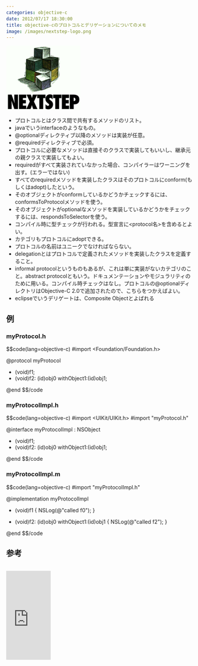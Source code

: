```yaml
---
categories: objective-c
date: 2012/07/17 18:30:00
title: objective-cのプロトコルとデリゲーションについてのメモ
image: /images/nextstep-logo.png
---
```


![objective-c](/images/nextstep-logo.png)

* プロトコルとはクラス間で共有するメソッドのリスト。
* javaでいうinterfaceのようなもの。
* @optionalディレクティブ以降のメソッドは実装が任意。
* @requiredディレクティブで必須。
* プロトコルに必要なメソッドは直接そのクラスで実装してもいいし、継承元の親クラスで実装してもよい。
* requiredがすべて実装されていなかった場合、コンパイラーはワーニングを出す。(エラーではない)
* すべてのrequiredメソッドを実装したクラスはそのプロトコルにconform(もしくはadopt)したという。
* そのオブジェクトがconformしているかどうかチェックするには、conformsToProtocolメソッドを使う。
* そのオブジェクトがoptionalなメソッドを実装しているかどうかをチェックするには、respondsToSelectorを使う。
* コンパイル時に型チェックが行われる。型宣言に<protocol名>を含めるとよい。
* カテゴリもプロトコルにadoptできる。
* プロトコルの名前はユニークでなければならない。
* delegationとはプロトコルで定義されたメソッドを実装したクラスを定義すること。
* informal protocolというものもあるが、これは単に実装がないカテゴリのこと。abstract protocolともいう。ドキュメンテーションやモジュラリティのために用いる。コンパイル時チェックはなし。プロトコルの@optionalディレクトリはObjective-C 2.0で追加されたので、こちらをつかえばよい。
* eclipseでいうデリゲートは、Composite Objectとよばれる


## 例

### myProtocol.h
$$code(lang=objective-c)
#import <Foundation/Foundation.h>

@protocol myProtocol <NSObject>

- (void)f1;
- (void)f2: (id)obj0 withObject1:(id)obj1;

@end
$$/code


### myProtocolImpl.h
$$code(lang=objective-c)
#import <UIKit/UIKit.h>
#import "myProtocol.h"

@interface myProtocolImpl : NSObject <myProtocol>

- (void)f1;
- (void)f2: (id)obj0 withObject1:(id)obj1;

@end
$$/code


### myProtocolImpl.m
$$code(lang=objective-c)
#import "myProtocolImpl.h"

@implementation myProtocolImpl

- (void)f1
{
    NSLog(@"called f0");
}

- (void)f2: (id)obj0 withObject1:(id)obj1
{
    NSLog(@"called f2");
}

@end
$$/code




## 参考

<br>
<iframe src="http://rcm-jp.amazon.co.jp/e/cm?lt1=_blank&bc1=000000&IS2=1&bg1=FFFFFF&fc1=000000&lc1=0000FF&t=armyofpigs-22&o=9&p=8&l=as4&m=amazon&f=ifr&ref=ss_til&asins=0321811909" style="width:120px;height:240px;" scrolling="no" marginwidth="0" marginheight="0" frameborder="0"></iframe>

